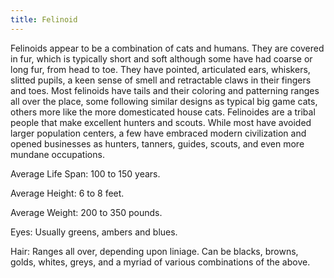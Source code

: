 ```yaml
---
title: Felinoid
---
```


Felinoids appear to be a combination of cats and humans. They are covered in fur, which is typically short and soft although some have had coarse or long fur, from head to toe. They have pointed, articulated ears, whiskers, slitted pupils, a keen sense of smell and retractable claws in their fingers and toes. Most felinoids have tails and their coloring and patterning ranges all over the place, some following similar designs as typical big game cats, others more like the more domesticated house cats. Felinoides are a tribal people that make excellent hunters and scouts. While most have avoided larger population centers, a few have embraced modern civilization and opened businesses as hunters, tanners, guides, scouts, and even more mundane occupations.

Average Life Span: 100 to 150 years.

Average Height: 6 to 8 feet.

Average Weight: 200 to 350 pounds.

Eyes: Usually greens, ambers and blues.

Hair: Ranges all over, depending upon liniage. Can be blacks, browns, golds, whites, greys, and a myriad of various combinations of the above.
